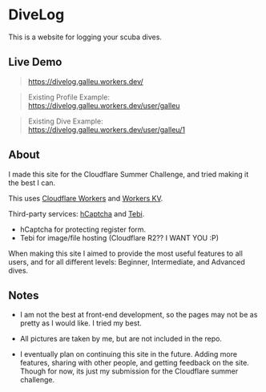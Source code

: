 # DiveLog
This is a website for logging your scuba dives.

## Live Demo
> https://divelog.galleu.workers.dev/

> Existing Profile Example: https://divelog.galleu.workers.dev/user/galleu

> Existing Dive Example: https://divelog.galleu.workers.dev/user/galleu/1


## About 

I made this site for the Cloudflare Summer Challenge, and tried making it the best I can.

This uses [Cloudflare Workers](https://workers.cloudflare.com/) and [Workers KV](https://developers.cloudflare.com/workers/runtime-apis/kv).

Third-party services: [hCaptcha](https://www.hcaptcha.com/) and [Tebi](https://tebi.io/).
* hCaptcha for protecting register form.
* Tebi for image/file hosting (Cloudflare R2?? I WANT YOU :P)

When making this site I aimed to provide the most useful features to all users, and for all different levels: Beginner, Intermediate, and Advanced dives.

## Notes

* I am not the best at front-end development, so the pages may not be as pretty as I would like. I tried my best.

* All pictures are taken by me, but are not included in the repo.

* I eventually plan on continuing this site in the future. Adding more features, sharing with other people, and getting feedback on the site. Though for now, its just my submission for the Cloudflare summer challenge.